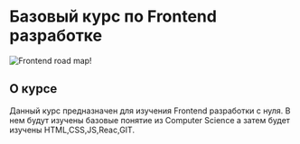 Базовый курс по Frontend разработке
=== 

![Frontend road map!](https://res.cloudinary.com/practicaldev/image/fetch/s--O0ae-Vhq--/c_limit%2Cf_auto%2Cfl_progressive%2Cq_auto%2Cw_880/https://dev-to-uploads.s3.amazonaws.com/i/fjrbx9wbn032jzqepw53.png)

## О курсе
 Данный курс предназначен для изучения Frontend разработки с нуля. В нем будут изучены базовые понятие из Computer Science а затем будет изучены HTML,CSS,JS,Reac,GIT.